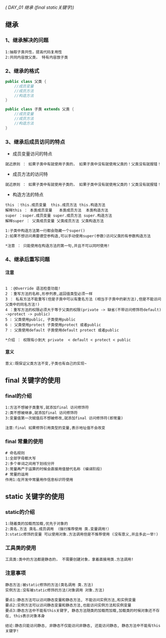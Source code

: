 _( DAY_01 继承 (final static关键字))_

## 继承

### 1、继承解决的问题

```properties
1:抽取子类共性，提高代码复用性
2:共同内容放父类， 特有内容放子类
```

### 2、继承的格式

```java
public class 父类 {
    //成员变量
    //成员方法
    //构造方法
}

public class 子类 extends 父类 {
    //成员变量
    //成员方法
    //构造方法    
}
```

### 3、继承后成员访问的特点

- 成员变量访问的特点

```properties
就近原则 ： 如果子类中有就使用子类的， 如果子类中没有就使用父类的！父类没有就报错！
```

- 成员方法的访问特

```properties
就近原则 ： 如果子类中有就使用子类的， 如果子类中没有就使用父类的！父类没有就报错！
```

- 构造方法的特点

````properties
this ：this.成员变量  this.成员方法 this.构造方法
解释this ： 本类成员变量   本类成员方法  本类构造方法
super ：super.成员变量 super.成员方法 super.构造方法
解释super ： 父类成员变量 父类成员方法 父类构造方法

1:子类中构造方法第一行都会隐藏一个super()
2:如果不想访问弗雷德空参构造,可以手动使用super(参数)访问父类的有参数构造方法

*注意 ： 只能使用在构造方法的第一句,并且不可以同时使用!
````

### 4、继承后重写问题

#### 注意

```properties

1 ：@Override 语法检查功能!
2 ：重写方法的名称,形参列表,返回值类型必须一样
3 ： 私有方法不能重写(但是子类中可以有重名方法 (相当于子类中的新方法),但是不能访问父类中的同名方法!)
4 ：重写方法的权限必须大于等于父类的权限(private -> 缺省(不带访问修饰符default) ->protect -> public)
5 : 父类使用public, 子类使用public 
6 : 父类使用protect 子类使用protect 或者public
7 : 父类使用default 子类使用default protect 或者public

*介绍 ： 权限有小到大 private  < default < protect < public
```

#### 意义

```properties
意义:既保证父类方法不变,子类也有自己的实现~
```

## final 关键字的使用

### final的介绍

```properties
1:方法不想被子类重写,就添加final 访问修饰符
2:类不想被继承,就添加final 访问修饰符
3:变量值第一次赋值后不想被修改,就添加final 访问修饰符(即常量)

注意:final 如果修饰引用类型的变量,表示地址值不会改变
```

### final 常量的使用

```properties
# 命名规则
1:全部字母都大写
2:多个单词之间用下划线分开
3:常量再产于运算的时候会直接用值替代名称 (编译阶段)
# 常量的运用
作用1:在开发中常量用作信息标识符使用
```

## static 关键字的使用

### static的介绍

```properties
1:随着类的加载而加载,优先于对象的
2:类名.方法 类名.成员调用 （强行推荐使用 类.变量调用!）
3:static修饰的变量 可以使用对象.方法调用但是不推荐使用 (没有意义,并且多此一举!)
```

### 工具类的使用

````properties
工具类:类中的方法都是静态的， 不需要创建对象，拿着直接用类.方法调用!
````

### 注意事项

```properties
静态方法:被static修饰的方法(类名调用 类.方法)
实例方法:没有被static修饰的方法(对象调用 对象.方法)

要点1:静态方法可以访问静态变量和静态方法, 不能访问实例方法,和实例变量
要点2:实例方法可以访问静态变量和静态方法,也能访问实例方法和实例变量
要点3:静态方法中不能有this关键字, 静态方法随类的加载而加载,加载类的时候对象还不存在, this表示对象本身

结论:静态只能访问静态, 非静态不仅能访问非静态, 还能访问静态, 静态方法中不能有this关键字!
```